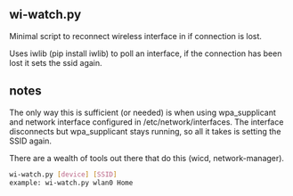 wi-watch.py
-----------

Minimal script to reconnect wireless interface in if connection is lost.

Uses iwlib (pip install iwlib) to poll an interface, if the connection has been
lost it sets the ssid again.

notes
-----

The only way this is sufficient (or needed) is when using wpa_supplicant and
network interface configured in /etc/network/interfaces. The interface
disconnects but wpa_supplicant stays running, so all it takes is setting the
SSID again.

There are a wealth of tools out there that do this (wicd, network-manager).

```sh
wi-watch.py [device] [SSID]
example: wi-watch.py wlan0 Home
```
